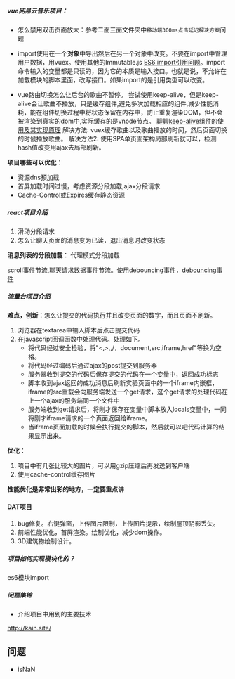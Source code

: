 ##### vue网易云音乐项目：
- 怎么禁用双击页面放大：参考二面三面文件夹中`移动端300ms点击延迟解决方案`问题

- import使用在一个**对象**中导出然后在另一个对象中改变。不要在import中管理用户数据，用vuex。使用其他的Immutable.js [ES6 import引用问题](https://segmentfault.com/a/1190000010230843)。import命令输入的变量都是只读的，因为它的本质是输入接口。也就是说，不允许在加载模块的脚本里面，改写接口。如果import的是引用类型可以改变。

- vue路由切换怎么让后台的歌曲不暂停。
尝试使用keep-alive，但是keep-alive会让歌曲不播放，只是缓存组件,避免多次加载相应的组件,减少性能消耗，能在组件切换过程中将状态保留在内存中，防止重复渲染DOM，但不会被渲染到真实的dom中,实际缓存的是vnode节点。 [聊聊keep-alive组件的使用及其实现原理](https://github.com/answershuto/learnVue/blob/master/docs/%E8%81%8A%E8%81%8Akeep-alive%E7%BB%84%E4%BB%B6%E7%9A%84%E4%BD%BF%E7%94%A8%E5%8F%8A%E5%85%B6%E5%AE%9E%E7%8E%B0%E5%8E%9F%E7%90%86.MarkDown) 
解决方法: vuex缓存歌曲以及歌曲播放的时间，然后页面切换的时候播放歌曲。
解决方法2: 使用SPA单页面架构局部刷新就可以，检测hash值改变用ajax去局部刷新。

**项目哪些可以优化**：

- 资源dns预加载
- 首屏加载时间过慢，考虑资源分段加载,ajax分段请求
- Cache-Control或Expires缓存静态资源

##### react项目介绍
1. 滑动分段请求
2. 怎么让聊天页面的消息变为已读，退出消息时改变状态

**消息列表的分段加载**：
代理模式分段加载

scroll事件节流,聊天请求数据事件节流。使用debouncing事件，[debouncing事件](https://segmentfault.com/q/1010000008666931)


##### 流量台项目介绍
**难点，创新**：怎么让提交的代码执行并且改变页面的数字，而且页面不刷新。

1. 浏览器在textarea中输入脚本后点击提交代码
2. 在javascript回调函数中处理代码。处理如下。
    - 将代码经过安全检验，将"<,>,\,/，document,src,iframe,href"等换为空格。
    - 将代码经过编码后通过ajax的post提交到服务器
    - 服务器收到提交的代码后保存提交的代码在一个变量中，返回成功标志
    - 脚本收到ajax返回的成功消息后刷新实验页面中的一个iframe内嵌框，iframe的src重载会向服务端发送一个get请求，这个get请求的处理代码在上一个ajax的服务端同一个文件中
    - 服务端收到get请求后，将刚才保存在变量中脚本放入locals变量中，一同将刚才iframe请求的一个页面返回给iframe。
    - 当iframe页面加载的时候会执行提交的脚本，然后就可以吧代码计算的结果显示出来。

**优化**：
1. 项目中有几张比较大的图片，可以用gzip压缩后再发送到客户端
2. 使用cache-control缓存图片

**性能优化是非常出彩的地方，一定要重点讲**


#### DAT项目
1. bug修复。右键弹窗，上传图片限制，上传图片提示，绘制屋顶阴影丢失。
2. 前端性能优化，首屏渲染。绘制优化，减少dom操作。
3. 3D建筑物绘制设计。



##### 项目如何实现模块化的？
es6模块import

##### 问题集锦
- 介绍项目中用到的主要技术

http://kain.site/

## 问题
- isNaN

